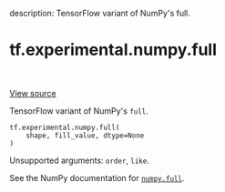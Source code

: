 description: TensorFlow variant of NumPy's full.

<div itemscope itemtype="http://developers.google.com/ReferenceObject">
<meta itemprop="name" content="tf.experimental.numpy.full" />
<meta itemprop="path" content="Stable" />
</div>

# tf.experimental.numpy.full

<!-- Insert buttons and diff -->

<table class="tfo-notebook-buttons tfo-api nocontent" align="left">

</table>

<a target="_blank" class="external" href="/code/stable/tensorflow/python/ops/numpy_ops/np_array_ops.py">View source</a>



TensorFlow variant of NumPy's `full`.

<pre class="devsite-click-to-copy prettyprint lang-py tfo-signature-link">
<code>tf.experimental.numpy.full(
    shape, fill_value, dtype=None
)
</code></pre>



<!-- Placeholder for "Used in" -->

Unsupported arguments: `order`, `like`.

See the NumPy documentation for [`numpy.full`](https://numpy.org/doc/1.16/reference/generated/numpy.full.html).
